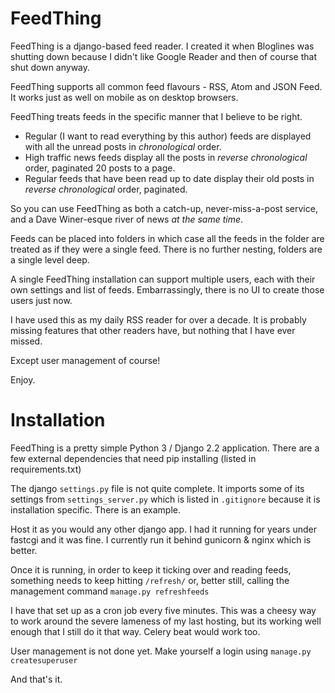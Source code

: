 FeedThing
=========

FeedThing is a django-based feed reader.  I created it when Bloglines was shutting down because I didn't like Google Reader and then of course that shut down anyway.

FeedThing supports all common feed flavours - RSS, Atom and JSON Feed.  It works just as well on mobile as on desktop browsers.

FeedThing treats feeds in the specific manner that I believe to be right.  

- Regular (I want to read everything by this author) feeds are displayed with all the unread posts in *chronological* order.
- High traffic news feeds display all the posts in *reverse chronological* order, paginated 20 posts to a page.
- Regular feeds that have been read up to date display their old posts in *reverse chronological* order, paginated.
 
So you can use FeedThing as both a catch-up, never-miss-a-post service, and a Dave Winer-esque river of news _at the same time_.

Feeds can be placed into folders in which case all the feeds in the folder are treated as if they were a single feed.  There is no further nesting, folders are a single level deep.

A single FeedThing installation can support multiple users, each with their own settings and list of feeds.  Embarrassingly, there is no UI to create those users just now.

I have used this as my daily RSS reader for over a decade.  It is probably missing features that other readers have, but nothing that I have ever missed.

Except user management of course!

Enjoy.

Installation
============

FeedThing is a pretty simple Python 3 / Django 2.2 application.  There are a few external dependencies that need pip installing (listed in requirements.txt)

The django `settings.py` file  is not quite complete.  It imports some of its settings from `settings_server.py` which is listed in `.gitignore` because it is installation specific.  There is an example.

Host it as you would any other django app.  I had it running for years under fastcgi and it was fine.  I currently run it behind gunicorn & nginx which is better.

Once it is running, in order to keep it ticking over and reading feeds, something needs to keep hitting `/refresh/` or, better still, calling the management command `manage.py refreshfeeds`

I have that set up as a cron job every five minutes.  This was a cheesy way to work around the severe lameness of my last hosting, but its working well enough that I still do it that way.  Celery beat would work too.

User management is not done yet.  Make yourself a login using `manage.py createsuperuser`

And that's it.

